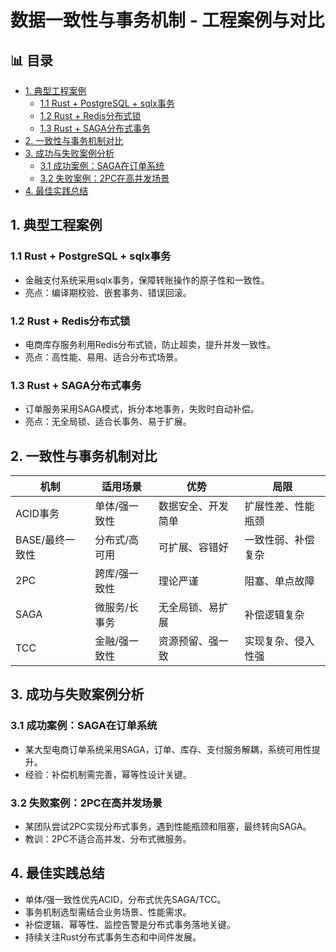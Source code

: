 ﻿# 数据一致性与事务机制 - 工程案例与对比


## 📊 目录

- [1. 典型工程案例](#1-典型工程案例)
  - [1.1 Rust + PostgreSQL + sqlx事务](#11-rust-postgresql-sqlx事务)
  - [1.2 Rust + Redis分布式锁](#12-rust-redis分布式锁)
  - [1.3 Rust + SAGA分布式事务](#13-rust-saga分布式事务)
- [2. 一致性与事务机制对比](#2-一致性与事务机制对比)
- [3. 成功与失败案例分析](#3-成功与失败案例分析)
  - [3.1 成功案例：SAGA在订单系统](#31-成功案例saga在订单系统)
  - [3.2 失败案例：2PC在高并发场景](#32-失败案例2pc在高并发场景)
- [4. 最佳实践总结](#4-最佳实践总结)


## 1. 典型工程案例

### 1.1 Rust + PostgreSQL + sqlx事务

- 金融支付系统采用sqlx事务，保障转账操作的原子性和一致性。
- 亮点：编译期校验、嵌套事务、错误回滚。

### 1.2 Rust + Redis分布式锁

- 电商库存服务利用Redis分布式锁，防止超卖，提升并发一致性。
- 亮点：高性能、易用、适合分布式场景。

### 1.3 Rust + SAGA分布式事务

- 订单服务采用SAGA模式，拆分本地事务，失败时自动补偿。
- 亮点：无全局锁、适合长事务、易于扩展。

## 2. 一致性与事务机制对比

| 机制 | 适用场景 | 优势 | 局限 |
|------|----------|------|------|
| ACID事务 | 单体/强一致性 | 数据安全、开发简单 | 扩展性差、性能瓶颈 |
| BASE/最终一致性 | 分布式/高可用 | 可扩展、容错好 | 一致性弱、补偿复杂 |
| 2PC | 跨库/强一致性 | 理论严谨 | 阻塞、单点故障 |
| SAGA | 微服务/长事务 | 无全局锁、易扩展 | 补偿逻辑复杂 |
| TCC | 金融/强一致性 | 资源预留、强一致 | 实现复杂、侵入性强 |

## 3. 成功与失败案例分析

### 3.1 成功案例：SAGA在订单系统

- 某大型电商订单系统采用SAGA，订单、库存、支付服务解耦，系统可用性提升。
- 经验：补偿机制需完善，幂等性设计关键。

### 3.2 失败案例：2PC在高并发场景

- 某团队尝试2PC实现分布式事务，遇到性能瓶颈和阻塞，最终转向SAGA。
- 教训：2PC不适合高并发、分布式微服务。

## 4. 最佳实践总结

- 单体/强一致性优先ACID，分布式优先SAGA/TCC。
- 事务机制选型需结合业务场景、性能需求。
- 补偿逻辑、幂等性、监控告警是分布式事务落地关键。
- 持续关注Rust分布式事务生态和中间件发展。
